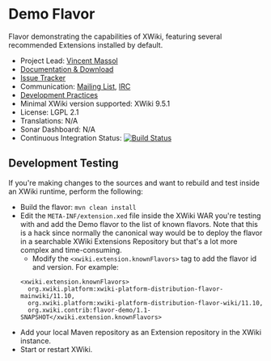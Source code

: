 # Demo Flavor

Flavor demonstrating the capabilities of XWiki, featuring several recommended Extensions installed by default.

* Project Lead: [Vincent Massol](http://www.xwiki.org/xwiki/bin/view/XWiki/VincentMassol)
* [Documentation & Download](http://extensions.xwiki.org/xwiki/bin/view/Extension/Demo%20Flavor/)
* [Issue Tracker](https://jira.xwiki.org/browse/DEMOFLAVOR)
* Communication: [Mailing List](http://dev.xwiki.org/xwiki/bin/view/Community/MailingLists), [IRC](http://dev.xwiki.org/xwiki/bin/view/Community/IRC)
* [Development Practices](http://dev.xwiki.org)
* Minimal XWiki version supported: XWiki 9.5.1
* License: LGPL 2.1
* Translations: N/A
* Sonar Dashboard: N/A
* Continuous Integration Status: [![Build Status](http://ci.xwiki.org/job/XWiki%20Contrib/job/flavor-demo/job/master/badge/icon)](http://ci.xwiki.org/job/XWiki%20Contrib/job/flavor-demo/job/master/)

## Development Testing

If you're making changes to the sources and want to rebuild and test inside an XWiki runtime, perform the following:
* Build the flavor: `mvn clean install`
* Edit the `META-INF/extension.xed` file inside the XWiki WAR you're testing with and add the Demo flavor to the list
  of known flavors. Note that this is a hack since normally the canonical way would be to deploy the flavor in a 
  searchable XWiki Extensions Repository but that's a lot more complex and time-consuming.
  * Modify the `<xwiki.extension.knownFlavors>` tag to add the flavor id and version. For example:
  ```
  <xwiki.extension.knownFlavors>
    org.xwiki.platform:xwiki-platform-distribution-flavor-mainwiki/11.10,
    org.xwiki.platform:xwiki-platform-distribution-flavor-wiki/11.10,
    org.xwiki.contrib:flavor-demo/1.1-SNAPSHOT</xwiki.extension.knownFlavors>
  ```
* Add your local Maven repository as an Extension repository in the XWiki instance.
* Start or restart XWiki.

